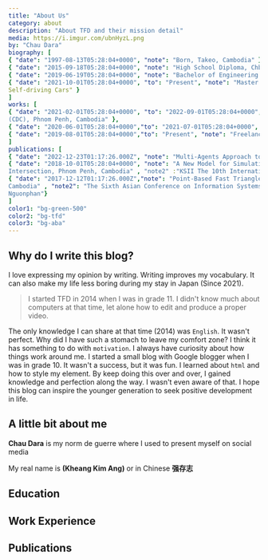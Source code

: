 ```yaml
---  
title: "About Us"  
category: about  
description: "About TFD and their mission detail"  
media: https://i.imgur.com/ubnHyzL.png
by: "Chau Dara"
biography: [
{ "date": "1997-08-13T05:28:04+0000", "note": "Born, Takeo, Cambodia" },
{ "date": "2015-09-18T05:28:04+0000", "note": "High School Diploma, Chbar Ampov High School"},
{ "date": "2019-06-19T05:28:04+0000", "note": "Bachelor of Engineering in Information Technology, Royal University of Phnom Penh","note2":"Thesis: Modelling and Simulation of Fluid Particles Inside a Room"},
{ "date": "2021-10-01T05:28:04+0000", "to": "Present", "note": "Master of Engineering in Information Technology, Niigata University" ,"note2":"Research Topics: Applying Multi-Agent Reinforcement Learning for Negotiation Tasks for
Self-driving Cars" }
]
works: [
{ "date": "2021-02-01T05:28:04+0000", "to": "2022-09-01T05:28:04+0000", "note": "Contracted System Developer, The Council for the Development of Cambodia
(CDC), Phnom Penh, Cambodia" },
{ "date": "2020-06-01T05:28:04+0000","to": "2021-07-01T05:28:04+0000", "note": "Project Manager, Inklusivity, Phnom Penh"},
{ "date": "2019-08-01T05:28:04+0000","to": "Present", "note": "Freelance" },
]
publications: [
{ "date": "2022-12-23T01:17:26.000Z", "note": "Multi-Agents Approach to Autonomous Vehicles in Intersection Crossing" , "note2":"Niigata University Student Branch 13th Student Research Presentation Exchange Meeting" , "note3" : "Kheang Kim Ang, Tatsuya Yamazaki" },
{ "date": "2018-10-01T05:28:04+0000", "note": "A New Model for Simulating and Evaluating Congestion Cause at Signalized
Intersection, Phnom Penh, Cambodia" , "note2" :"KSII The 10th International Conference on Internet (ICONI) 2018." , "note3": "KimAng Kheang, Sokchea Kor, Sovila Srun"},
{ "date": "2017-12-12T01:17:26.000Z","note": "Point-Based Fast Triangle-Triangle Intersection Detection, Phnom Penh,
Cambodia" , "note2": "The Sixth Asian Conference on Information Systems (ACIS) 2017." , "note3" :"Vichear Keo Ouk, KimAng Kheang, Seihakrith Tan, Sokha Heng, Pheakdey
Nguonphan"}
]
color1: "bg-green-500"
color2: "bg-tfd"
color3: "bg-aba"
--- 
```

## Why do I write this blog?
<p class="lead">  
I love expressing my opinion by writing. Writing improves my vocabulary. It can also make my life less boring during my stay in Japan (Since 2021). 
</p>  

>  I started TFD in 2014 when I was in grade 11. I didn't know much about computers at that time, let alone how to edit and produce a proper video.

The only knowledge I can share at that time (2014) was `English`. It wasn't perfect. Why did I have such a stomach to leave my comfort zone? I think it has something to do with `motivation`. I always have curiosity about how things work around me. I started a small blog with Google blogger when I was in grade 10. It wasn't a success, but it was fun. I learned about `html` and how to style my element. By keep doing this over and over, I gained knowledge and perfection along the way. I wasn't even aware of that. I hope this blog can inspire the younger generation to seek positive development in life.

## A little bit about me

**Chau Dara** is my norm de guerre where I used to present myself on social media

My real name is **(Kheang Kim Ang)** or in Chinese **强存志**

## Education

<my-timeline :biography="biography" :color="color1"></my-timeline>

## Work Experience

<my-timeline :biography="works" :color="color2"></my-timeline>

## Publications

<my-timeline :biography="publications" :color="color3"></my-timeline>
